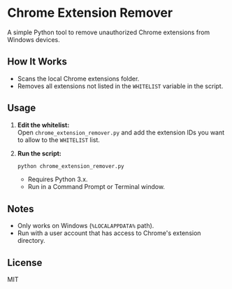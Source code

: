 # Chrome Extension Remover

A simple Python tool to remove unauthorized Chrome extensions from Windows devices.

## How It Works

- Scans the local Chrome extensions folder.
- Removes all extensions not listed in the `WHITELIST` variable in the script.

## Usage

1. **Edit the whitelist:**  
   Open `chrome_extension_remover.py` and add the extension IDs you want to allow to the `WHITELIST` list.

2. **Run the script:**  
   ```sh
   python chrome_extension_remover.py
   ```
   - Requires Python 3.x.
   - Run in a Command Prompt or Terminal window.

## Notes

- Only works on Windows (`%LOCALAPPDATA%` path).
- Run with a user account that has access to Chrome's extension directory.

## License

MIT

